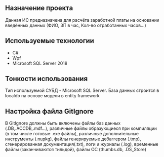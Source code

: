 
## Назначение проекта
Данная ИС предназначена для расчёта заработной платы на основании введённых данных (ФИО, ЗП в час, Кол-во отработанных часов...)
## Используемые технологии
* C#
* Wpf
* Microsoft SQL Server 2018
## Тонкости использования
Тип используемой СУБД - Microsoft SQL Server. База данных строится в localdb на основе модели в entity framework
## Настройка файла GitIgnore
В GitIgnore должны быть включены файлы баз данных (.DB,.ACCDB,.mdf...), различные файлы образующиеся при компиляции (в том числе готовые .exe файлы), различные дополнительные инструменты (.nupkg), файлы генерируемые дебаггером (.tmp), сгенерированная документация(.txt), логи и журналы (.log), временные файлы (заканчиваются тильдой), файлы ОС (thumbs.db, .DS_Store) 
